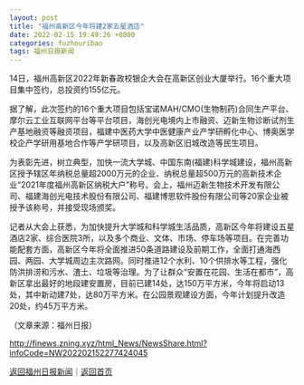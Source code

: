 ```yaml
---
layout: post
title: "福州高新区今年将建2家五星酒店"
date: 2022-02-15 19:49:26 +0800
categories: fuzhouribao
tags: 福州日报新闻
---
```

<p>14日，福州高新区2022年新春政校银企大会在高新区创业大厦举行。16个重大项目集中签约，总投资约155亿元。</p>
 <p>据了解，此次签约的16个重大项目包括宝诺MAH/CMO(生物制药)合同生产平台、摩尔云工业互联网平台等平台项目，海创光电境内上市融资、迈新生物诊断试剂生产基地融资等融资项目，福建中医药大学中医健康产业产学研孵化中心、博奥医学校企产学研用基地合作等产学研项目，以及高新区旧城改造等民生项目。</p>
 <p>为表彰先进，树立典型，加快一流大学城、中国东南(福建)科学城建设，福州高新区授予辖区年纳税总量超2000万元的企业、纳税总量超500万元的高新技术企业“2021年度福州高新区纳税大户”称号。会上，福州迈新生物技术开发有限公司、福建海创光电技术股份有限公司、福建博思软件股份有限公司等20家企业被授予该称号，并接受现场颁奖。</p>
 <p>记者从大会上获悉，为加快提升大学城和科学城生活品质，高新区今年将建设五星酒店2家、综合医院3所，以及多个商业、文体、市场、停车场等项目。在完善功能配套方面，高新区今年将全面推进50条道路建设及前期工作，全面打通海西园、两园、大学城周边主次路网。同时推进12个水利、10个供排水等工程，强化防洪排涝和污水、渣土、垃圾等治理。为了让群众“安置在花园、生活在都市”，高新区拿出最好的地段建安置房，目前已建14处，达150万平方米，今年将启动13处，其中新动建7处，达80万平方米。在公园景观建设方面，今年计划提升改造20处，约45万平方米。</p><p class="em_media">（文章来源：福州日报）</p>

<http://finews.zning.xyz/html_News/NewsShare.html?infoCode=NW202202152277424045>

[返回福州日报新闻](//finews.withounder.com/category/fuzhouribao.html)｜[返回首页](//finews.withounder.com/)